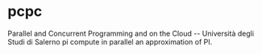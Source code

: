 # pcpc
Parallel and Concurrent Programming and on the Cloud -- Università degli Studi di Salerno
    pi compute in parallel an approximation of PI.
